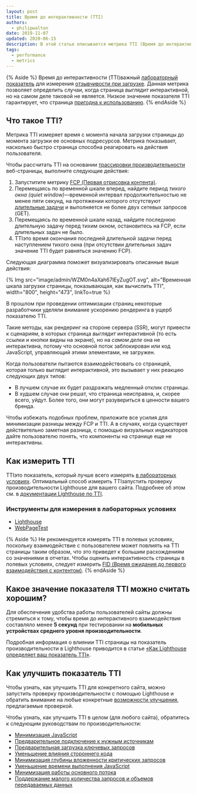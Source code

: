 ```yaml
---
layout: post
title: Время до интерактивности (TTI)
authors:
  - philipwalton
date: 2019-11-07
updated: 2020-06-15
description: В этой статье описывается метрика TTI (Время до интерактивности) и объясняются принципы ее измерения
tags:
  - performance
  - metrics
---
```


{% Aside %} Время до интерактивности (TTI)важный [лабораторный показатель](/user-centric-performance-metrics/#in-the-lab) для измерения [отзывчивости при загрузке](/user-centric-performance-metrics/#types-of-metrics). Данная метрика позволяет определить случаи, когда страница *выглядит* интерактивной, но на самом деле таковой не является. Низкое значение показателя TTI гарантирует, что страница [пригодна к использованию](/user-centric-performance-metrics/#questions). {% endAside %}

## Что такое TTI?

Метрика TTI измеряет время с момента начала загрузки страницы до момента загрузки ее основных подресурсов. Метрика показывает, насколько быстро страница способна реагировать на действия пользователя.

Чтобы рассчитать TTI на основании [трассировки производительности](https://developer.chrome.com/docs/devtools/evaluate-performance/reference/) веб-страницы, выполните следующие действия:

1. Запуститите метрику [FCP (Первая отрисовка контента)](/fcp/).
2. Перемещаясь по временной шкале вперед, найдите период *тихого окна (quiet window)*—временной интервал продолжительностью не менее пяти секунд, на протяжении которого отсутствуют [длительные задачи](/custom-metrics/#long-tasks-api) и выполняется не более двух сетевых запросов (GET). 
3. Перемещаясь по временной шкале назад, найдите последнюю длительную задачу перед тихим окном, остановитесь на FCP, если длительных задач не было.
4. TTIэто время окончания последней длительной задачи перед наступлением тихого окна (при отсутствии длительных задач значение TTI будет равняться значению FCP).

Следующая диаграмма поможет визуализировать описанные выше действия:

{% Img src="image/admin/WZM0n4aXah67lEyZugOT.svg", alt="Временная шкала загрузки страницы, показывающая, как вычислить TTI", width="800", height="473", linkTo=true %}

В прошлом при проведении оптимизации страниц некоторые разработчики уделяли внимание ускорению рендеринга в ущерб показателю TTI.

Такие методы, как рендеринг на стороне сервера (SSR), могут привести к сценариям, в которых страница *выглядит* интерактивной (то есть ссылки и кнопки видны на экране), но на *самом деле* она не интерактивна, потому что основной поток заблокирован или код JavaScript, управляющий этими элементами, не загружен.

Когда пользователи пытаются взаимодействовать со страницей, которая только выглядит интерактивной, это вызывает у них реакцию следующих двух типов:

- В лучшем случае их будет раздражать медленный отклик страницы.
- В худшем случае они решат, что страница неисправна, и, скорее всего, уйдут. Более того, они могут разувериться в ценности вашего бренда.

Чтобы избежать подобных проблем, приложите все усилия для минимизации разницы между FCP и TTI. А в случаях, когда существует действительно заметная разница, с помощью визуальных индикаторов дайте пользователю понять, что компоненты на странице еще не интерактивны.

## Как измерить TTI

TTIэто показатель, который лучше всего измерять [в лабораторных условиях](/user-centric-performance-metrics/#in-the-lab). Оптимальный способ измерить TTIзапустить проверку производительности Lighthouse для вашего сайта. Подробнее об этом см. в [документации Lighthouse по TTI](/tti/).

### Инструменты для измерения в лабораторных условиях

- [Lighthouse](https://developer.chrome.com/docs/lighthouse/overview/)
- [WebPageTest](https://www.webpagetest.org/)

{% Aside %} Не рекомендуется измерять TTI в полевых условиях, поскольку взаимодействие с пользователем может повлиять на TTI страницы таким образом, что это приведет к большим расхождениям со значениями в отчетах. Чтобы оценить интерактивность страницы в полевых условиях, следует измерить [FID (Время ожидания до первого взаимодействия с контентом)](/fid/). {% endAside %}

## Какое значение показателя TTI можно считать хорошим?

Для обеспечения удобства работы пользователей сайты должны стремиться к тому, чтобы время до интерактивного взаимодействия составляло менее **5 секунд** при тестировании на **мобильных устройствах среднего уровня производительности**.

Подробная информация о влиянии TTI страницы на показатель производительности в Lighthouse приводится в статье [«Как Lighthouse определяет ваш показатель TTI»](https://developer.chrome.com/docs/lighthouse/performance/interactive/#how-lighthouse-determines-your-tti-score).

## Как улучшить показатель TTI

Чтобы узнать, как улучшить TTI для конкретного сайта, можно запустить проверку производительности с помощью Lighthouse и обратить внимание на любые конкретные [возможности улучшения](https://developer.chrome.com/docs/lighthouse/performance/#opportunities), предлагаемые проверкой.

Чтобы узнать, как улучшить TTI в целом (для любого сайта), обратитесь к следующим руководствам по производительности:

- [Минимизация JavaScript](https://developer.chrome.com/docs/lighthouse/performance/unminified-javascript/)
- [Предварительное подключение к нужным источникам](https://developer.chrome.com/docs/lighthouse/performance/uses-rel-preconnect/)
- [Предварительная загрузка ключевых запросов](https://developer.chrome.com/docs/lighthouse/performance/uses-rel-preload/)
- [Уменьшение влияния стороннего кода](https://developer.chrome.com/docs/lighthouse/performance/third-party-summary/)
- [Минимизация глубины вложенности критических запросов](https://developer.chrome.com/docs/lighthouse/performance/critical-request-chains/)
- [Уменьшение времени выполнения JavaScript](https://developer.chrome.com/docs/lighthouse/performance/bootup-time/)
- [Минимизация работы основного потока](https://developer.chrome.com/docs/lighthouse/performance/mainthread-work-breakdown/)
- [Поддержание малого количества запросов и объемов передаваемых данных](https://developer.chrome.com/docs/lighthouse/performance/resource-summary/)
